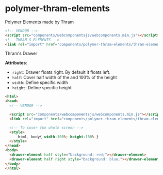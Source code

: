 polymer-thram-elements
======================

Polymer Elements made by Thram

```html
<!-- VENDOR -->
<script src="components/webcomponentsjs/webcomponents.min.js"></script>
<!-- THRAM'S ELEMENTS -->
<link rel="import" href="components/polymer-thram-elements/thram-elements.html">
```

Thram's Drawer

**Attributes**:
  * `right`: Drawer floats right. By default it floats left.
  * `half`: Cover half width of the <html> and 100% of the height
  * `width`: Define specific width
  * `height`: Define specific height

```html
<html>
<head>
  <!-- VENDOR -->

  <script src="components/webcomponentsjs/webcomponents.min.js"></script>
  <link rel="import" href="components/polymer-thram-elements/thram-elements.html">

  <!-- To cover the whole screen -->
  <style>
      html, body{ width:100%; height:100% }
  </style>
</head>
<body>
  <drawer-element half style="background: red;"></drawer-element>
  <drawer-element half right style="background: blue;"></drawer-element>
</body>
</html>
```
